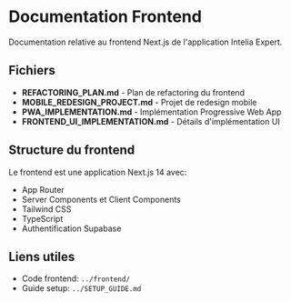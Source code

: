 # Documentation Frontend

Documentation relative au frontend Next.js de l'application Intelia Expert.

## Fichiers

- **REFACTORING_PLAN.md** - Plan de refactoring du frontend
- **MOBILE_REDESIGN_PROJECT.md** - Projet de redesign mobile
- **PWA_IMPLEMENTATION.md** - Implémentation Progressive Web App
- **FRONTEND_UI_IMPLEMENTATION.md** - Détails d'implémentation UI

## Structure du frontend

Le frontend est une application Next.js 14 avec:
- App Router
- Server Components et Client Components
- Tailwind CSS
- TypeScript
- Authentification Supabase

## Liens utiles

- Code frontend: `../frontend/`
- Guide setup: `../SETUP_GUIDE.md`

